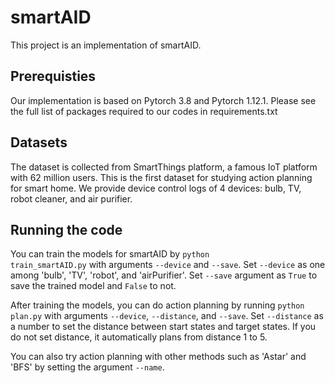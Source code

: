 # smartAID
This project is an implementation of smartAID.

## Prerequisties
Our implementation is based on Pytorch 3.8 and Pytorch 1.12.1.
Please see the full list of packages required to our codes in requirements.txt

## Datasets
The dataset is collected from SmartThings platform, a famous IoT platform with 62 million users.
This is the first dataset for studying action planning for smart home.
We provide device control logs of 4 devices: bulb, TV, robot cleaner, and air purifier.

## Running the code
You can train the models for smartAID by <code/>python train_smartAID.py</code> with arguments <code/>--device</code> and <code/>--save</code>. Set <code/>--device</code> as one among 'bulb', 'TV', 'robot', and 'airPurifier'. Set <code/>--save</code> argument as <code/>True</code> to save the trained model and <code/>False</code> to not.

After training the models, you can do action planning by running <code/>python plan.py</code> with arguments <code/>--device</code>, <code/>--distance</code>, and <code/>--save</code>.
Set <code/>--distance</code> as a number to set the distance between start states and target states. If you do not set distance, it automatically plans from distance 1 to 5.

You can also try action planning with other methods such as 'Astar' and 'BFS' by setting the argument <code/>--name</code>.